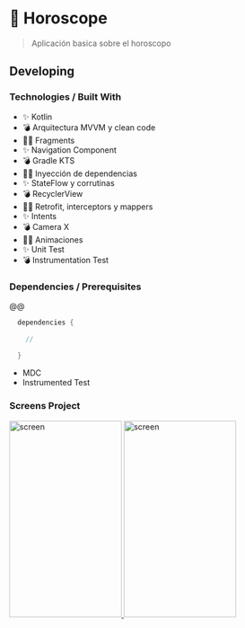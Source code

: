 # 🚀 Horoscope
> Aplicación basica sobre el horoscopo

## Developing

### Technologies / Built With
- ✨ Kotlin
- 💣 Arquitectura MVVM y clean code
- 💅🏾 Fragments
- ✨ Navigation Component
- 💣 Gradle KTS
- 💅🏾 Inyección de dependencias
- ✨ StateFlow y corrutinas
- 💣 RecyclerView
- 💅🏾 Retrofit, interceptors y mappers
- ✨ Intents
- 💣 Camera X
- 💅🏾 Animaciones
- ✨ Unit Test
- 💣 Instrumentation Test

### Dependencies / Prerequisites
@@

```Kotlin
  dependencies {
    
    //
    
  }
```
- MDC
- Instrumented Test

### Screens Project
<p>
  <a href="#">
    <img src="" alt="screen" width="200" height="350" />
  </a>
  <a href="#">
    <img src="" alt="screen" width="200" height="350" />
  </a>
</p>